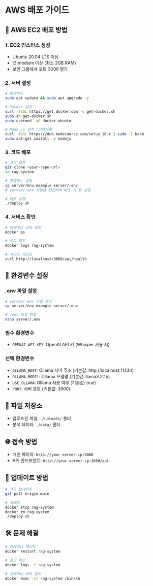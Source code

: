 # AWS 배포 가이드

## 🚀 AWS EC2 배포 방법

### 1. EC2 인스턴스 생성
- Ubuntu 20.04 LTS 이상
- t3.medium 이상 (최소 2GB RAM)
- 보안 그룹에서 포트 3000 열기

### 2. 서버 설정
```bash
# 업데이트
sudo apt update && sudo apt upgrade -y

# Docker 설치
curl -fsSL https://get.docker.com -o get-docker.sh
sudo sh get-docker.sh
sudo usermod -aG docker ubuntu

# Node.js 설치 (선택사항)
curl -fsSL https://deb.nodesource.com/setup_18.x | sudo -E bash -
sudo apt-get install -y nodejs
```

### 3. 코드 배포
```bash
# 코드 클론
git clone <your-repo-url>
cd rag-system

# 환경변수 설정
cp server/env.example server/.env
# server/.env 파일을 편집하여 API 키 등 설정

# 배포 실행
./deploy.sh
```

### 4. 서비스 확인
```bash
# 컨테이너 상태 확인
docker ps

# 로그 확인
docker logs rag-system

# 서비스 테스트
curl http://localhost:3000/api/health
```

## 🔧 환경변수 설정

### .env 파일 설정
```bash
# server/.env 파일 생성
cp server/env.example server/.env

# .env 파일 편집
nano server/.env
```

### 필수 환경변수
- `OPENAI_API_KEY`: OpenAI API 키 (Whisper 사용 시)

### 선택 환경변수
- `OLLAMA_HOST`: Ollama 서버 주소 (기본값: http://localhost:11434)
- `OLLAMA_MODEL`: Ollama 모델명 (기본값: llama3.2:1b)
- `USE_OLLAMA`: Ollama 사용 여부 (기본값: true)
- `PORT`: 서버 포트 (기본값: 3000)

## 📁 파일 저장소
- 업로드된 파일: `./uploads/` 폴더
- 분석 데이터: `./data/` 폴더

## 🌐 접속 방법
- 메인 페이지: `http://your-server-ip:3000`
- API 엔드포인트: `http://your-server-ip:3000/api`

## 🔄 업데이트 방법
```bash
# 코드 업데이트
git pull origin main

# 재배포
docker stop rag-system
docker rm rag-system
./deploy.sh
```

## 🛠️ 문제 해결
```bash
# 컨테이너 재시작
docker restart rag-system

# 로그 확인
docker logs -f rag-system

# 컨테이너 내부 접속
docker exec -it rag-system /bin/sh
```

